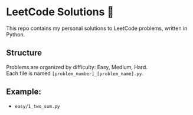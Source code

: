 # LeetCode Solutions 🧠

This repo contains my personal solutions to LeetCode problems, written in Python.

## Structure
Problems are organized by difficulty: Easy, Medium, Hard.  
Each file is named `[problem_number]_[problem_name].py`.

## Example:
- `easy/1_two_sum.py`

